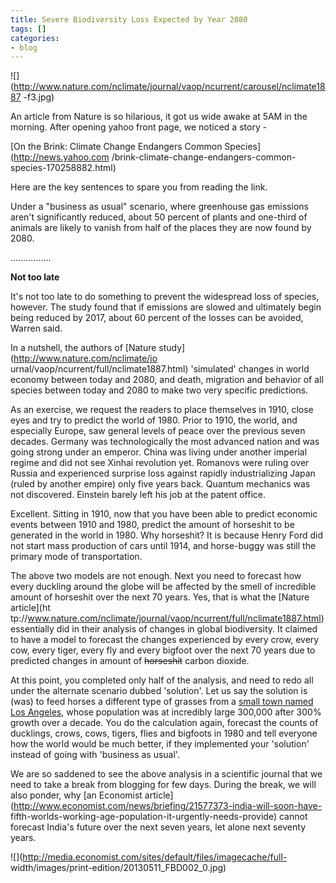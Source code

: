 ```yaml
---
title: Severe Biodiversity Loss Expected by Year 2080
tags: []
categories:
- blog
---
```

![](http://www.nature.com/nclimate/journal/vaop/ncurrent/carousel/nclimate1887
-f3.jpg)
<!--more-->

An article from Nature is so hilarious, it got us wide awake at 5AM in the
morning. After opening yahoo front page, we noticed a story -

[On the Brink: Climate Change Endangers Common Species](http://news.yahoo.com
/brink-climate-change-endangers-common-species-170258882.html)

Here are the key sentences to spare you from reading the link.

>

Under a "business as usual" scenario, where greenhouse gas emissions aren't
significantly reduced, about 50 percent of plants and one-third of animals are
likely to vanish from half of the places they are now found by 2080.

................

**Not too late**

It's not too late to do something to prevent the widespread loss of species,
however. The study found that if emissions are slowed and ultimately begin
being reduced by 2017, about 60 percent of the losses can be avoided, Warren
said.

In a nutshell, the authors of [Nature study](http://www.nature.com/nclimate/jo
urnal/vaop/ncurrent/full/nclimate1887.html) 'simulated' changes in world
economy between today and 2080, and death, migration and behavior of all
species between today and 2080 to make two very specific predictions.

As an exercise, we request the readers to place themselves in 1910, close eyes
and try to predict the world of 1980. Prior to 1910, the world, and especially
Europe, saw general levels of peace over the previous seven decades. Germany
was technologically the most advanced nation and was going strong under an
emperor. China was living under another imperial regime and did not see Xinhai
revolution yet. Romanovs were ruling over Russia and experienced surprise loss
against rapidly industrializing Japan (ruled by another empire) only five
years back. Quantum mechanics was not discovered. Einstein barely left his job
at the patent office.

Excellent. Sitting in 1910, now that you have been able to predict economic
events between 1910 and 1980, predict the amount of horseshit to be generated
in the world in 1980. Why horseshit? It is because Henry Ford did not start
mass production of cars until 1914, and horse-buggy was still the primary mode
of transportation.

The above two models are not enough. Next you need to forecast how every
duckling around the globe will be affected by the smell of incredible amount
of horseshit over the next 70 years. Yes, that is what the [Nature article](ht
tp://www.nature.com/nclimate/journal/vaop/ncurrent/full/nclimate1887.html)
essentially did in their analysis of changes in global biodiversity. It
claimed to have a model to forecast the changes experienced by every crow,
every cow, every tiger, every fly and every bigfoot over the next 70 years due
to predicted changes in amount of <del>horseshit</del> carbon dioxide.

At this point, you completed only half of the analysis, and need to redo all
under the alternate scenario dubbed 'solution'. Let us say the solution is
(was) to feed horses a different type of grasses from a [small town named Los
Angeles](https://en.wikipedia.org/wiki/Los_Angeles#Race_and_ethnicity), whose
population was at incredibly large 300,000 after 300% growth over a decade.
You do the calculation again, forecast the counts of ducklings, crows, cows,
tigers, flies and bigfoots in 1980 and tell everyone how the world would be
much better, if they implemented your 'solution' instead of going with
'business as usual'.

We are so saddened to see the above analysis in a scientific journal that we
need to take a break from blogging for few days. During the break, we will
also ponder, why [an Economist
article](http://www.economist.com/news/briefing/21577373-india-will-soon-have-
fifth-worlds-working-age-population-it-urgently-needs-provide) cannot forecast
India's future over the next seven years, let alone next seventy years.

![](http://media.economist.com/sites/default/files/imagecache/full-
width/images/print-edition/20130511_FBD002_0.jpg)

